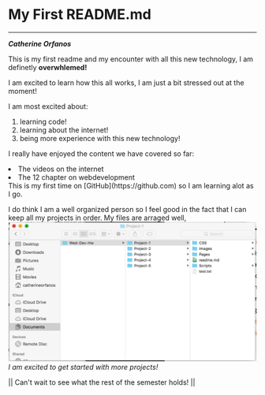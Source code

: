  # My First README.md
 ---
 ***Catherine Orfanos***

 This is my first readme and my encounter with all this new technology, I am definetly **overwhlemed!**


 I am excited to learn how this all works, I am just a bit stressed out at the moment!

 I am most excited about:
 1. learning code!
 2. learning about the internet!
 3. being more experience with this new technology!

 I really have enjoyed the content we have covered so far:
 <li> The videos on the internet</li>
 <li> The 12 chapter on webdevelopment</li>

 <main>
 This is my first time on [GitHub](https://github.com) so I am learning alot as I go.


 I do think I am a well organized person so I feel good in the fact that I can keep all my projects in order. My files are arraged well, ![Screenshot Of my Directory](./Images/screenshot-1.png)
 *I am excited to get started with more projects!*

 || Can't wait to see what the rest of the semester holds! ||
